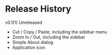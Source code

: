 # Release History #

v0.1(1) Unreleased
*   Cut / Copy / Paste, including the sidebar menu
*   Zoom In / Out, including the sidebar
*	Simple About dialog
*	Application icon